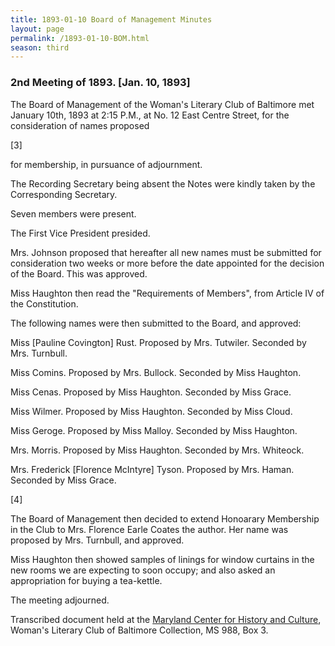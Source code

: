 ```yaml
---
title: 1893-01-10 Board of Management Minutes
layout: page
permalink: /1893-01-10-BOM.html
season: third
---
```


<style>
    #maincontent{
        font-size:1.4em;
    }
</style>
### 2nd Meeting of 1893. [Jan. 10, 1893]

The Board of Management of the Woman's Literary Club of Baltimore met January 10th, 1893 at 2:15 P.M., at No. 12 East Centre Street, for the consideration of names proposed

[3]

for membership, in pursuance of adjournment.

The Recording Secretary being absent the Notes were kindly taken by the Corresponding Secretary.

Seven members were present.

The First Vice President presided.

Mrs. Johnson proposed that hereafter all new names must be submitted for consideration two weeks or more before the date appointed for the decision of the Board. This was approved.

Miss Haughton then read the "Requirements of Members", from Article IV of the Constitution.

The following names were then submitted to the Board, and approved:

Miss [Pauline Covington] Rust. Proposed by Mrs. Tutwiler.
Seconded by Mrs. Turnbull.

Miss Comins. Proposed by Mrs. Bullock.
Seconded by Miss Haughton.

Miss Cenas. Proposed by Miss Haughton.
Seconded by Miss Grace.

Miss Wilmer. Proposed by Miss Haughton.
Seconded by Miss Cloud.

Miss Geroge. Proposed by Miss Malloy.
Seconded by Miss Haughton.

Mrs. Morris. Proposed by Miss Haughton.
Seconded by Mrs. Whiteock.

Mrs. Frederick [Florence McIntyre] Tyson. Proposed by Mrs. Haman.
Seconded by Miss Grace.

[4]

The Board of Management then decided to extend Honoarary Membership in the Club to Mrs. Florence Earle Coates the author. Her name was proposed by Mrs. Turnbull, and approved.

Miss Haughton then showed samples of linings for window curtains in the new rooms we are expecting to soon occupy; and also asked an appropriation for buying a tea-kettle.

The meeting adjourned.


Transcribed document held at the [Maryland Center for History and Culture](http://mdhs.org/), Woman's Literary Club of Baltimore Collection, MS 988, Box 3. 